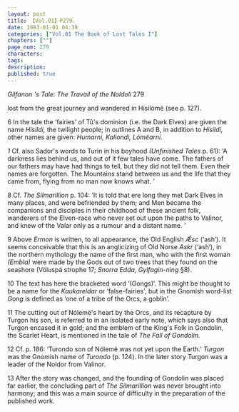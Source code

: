 ```yaml
---
layout: post
title: 【Vol.01】P279.
date: 1983-01-01 04:39
categories: ["Vol.01 The Book of Lost Tales I"]
chapters: [""]
page_num: 279
characters: 
tags: 
description: 
published: true
---
```


<p style="text-indent: 0;">
<I>Gilfanon 's Tale: The Travail of the Noldoli    </I>279
</p>

lost from the great journey and wandered in Hisilómë (see p. 127).

6 In the tale the ‘fairies' of Tû's dominion (i.e. the Dark Elves) are given the name <I>Hisildi, </I>the twilight people; in outlines A and B, in addition to <I>Hisildi, </I>other names are given: <I>Humarni, Kaliondi, Lómëarni.</I>

<I>1  </I>Cf. also Sador's words to Turin in his boyhood <I>(Unfinished Tales </I>p. 61): ‘A darkness lies behind us, and out of it few tales have come. The fathers of our fathers may have had things to tell, but they did not tell them. Even their names are forgotten. The Mountains stand between us and the life that they came from, flying from no man now knows what. ’

8  Cf. <I>The Silmarillion </I>p. 104: ‘It is told that ere long they met Dark Elves in many places, and were befriended by them; and Men became the companions and disciples in their childhood of these ancient folk, wanderers of the Elven-race who never set out upon the paths to Valinor, and knew of the Valar only as a rumour and a distant name. ’

9 Above <I>Ermon </I>is written, to all appearance, the Old English <I>Ǽsc </I>(‘ash’). It seems conceivable that this is an anglicizing of Old Norse <I>Askr </I>(‘ash’), in the northern mythology the name of the first man, who with the first woman <I>(Embla) </I>were made by the Gods out of two trees that they found on the seashore (Völuspá strophe 17; <I>Snorra Edda, Gylfagin-ning </I>§8).

10 The text has here the bracketed word ‘(Gongs)’. This might be thought to be a name for the <I>Kaukareldar </I>or ‘false-fairies', but in the Gnomish word-list <I>Gong </I>is defined as ‘one of a tribe of the Orcs, a goblin’.

11  The cutting out of Nólemë's heart by the Orcs, and its recapture by Turgon his son, is referred to in an isolated early note, which says also that Turgon encased it in gold; and the emblem of the King's Folk in Gondolin, the Scarlet Heart, is mentioned in the tale of <I>The Fall of Gondolin.</I>

12  Cf. p. 186: ‘Turondo son of Nólemë was not yet upon the Earth.’ <I>Turgon </I>was the Gnomish name of <I>Turondo </I>(p. 124). In the later story Turgon was a leader of the Noldor from Valinor.

13  After the story was changed, and the founding of Gondolin was placed far earlier, the concluding part of <I>The Silmarillion </I>was never brought into harmony; and this was a main source of difficulty in the preparation of the published work.

